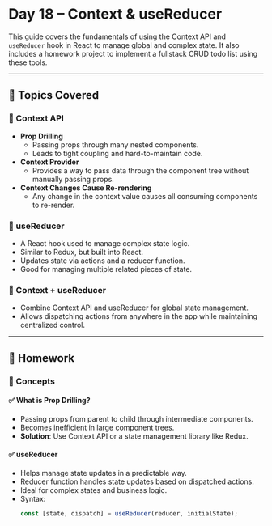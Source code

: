 # Day 18 – Context & useReducer

This guide covers the fundamentals of using the Context API and `useReducer` hook in React to manage global and complex state. It also includes a homework project to implement a fullstack CRUD todo list using these tools.

---

## 📘 Topics Covered

### 🔹 Context API

- **Prop Drilling**
  - Passing props through many nested components.
  - Leads to tight coupling and hard-to-maintain code.
- **Context Provider**
  - Provides a way to pass data through the component tree without manually passing props.
- **Context Changes Cause Re-rendering**
  - Any change in the context value causes all consuming components to re-render.

### 🔹 useReducer

- A React hook used to manage complex state logic.
- Similar to Redux, but built into React.
- Updates state via actions and a reducer function.
- Good for managing multiple related pieces of state.

### 🔹 Context + useReducer

- Combine Context API and useReducer for global state management.
- Allows dispatching actions from anywhere in the app while maintaining centralized control.

---

## 📝 Homework

### 🧠 Concepts

#### ✅ What is Prop Drilling?

- Passing props from parent to child through intermediate components.
- Becomes inefficient in large component trees.
- **Solution**: Use Context API or a state management library like Redux.

#### ✅ useReducer

- Helps manage state updates in a predictable way.
- Reducer function handles state updates based on dispatched actions.
- Ideal for complex states and business logic.
- Syntax:
  ```js
  const [state, dispatch] = useReducer(reducer, initialState);
  ```
